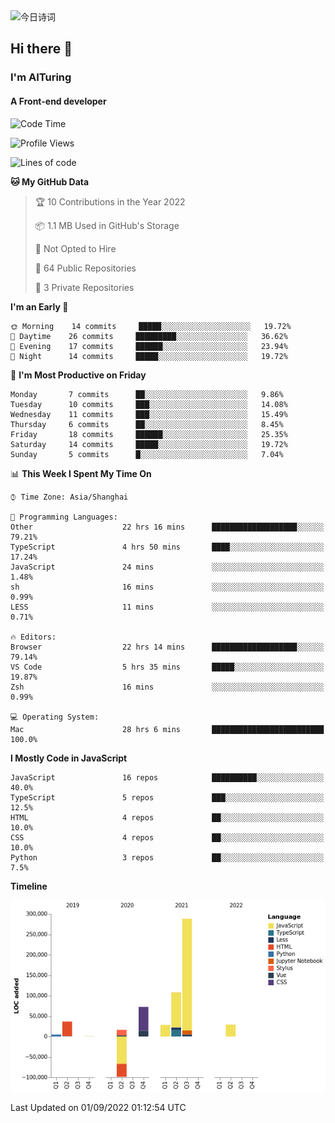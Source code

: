 <img alt="今日诗词" src="https://v2.jinrishici.com/one.svg?font-size=30&spacing=2&color=skyblue" style="max-width:100%; display: block; margin: 0 auto;">

## Hi there 👋
### I'm AITuring
#### A Front-end developer

<!-- <img src="./dhx.gif" width="400px"/> -->

<!--START_SECTION:waka-->
![Code Time](http://img.shields.io/badge/Code%20Time-3%2C748%20hrs%2010%20mins-blue)

![Profile Views](http://img.shields.io/badge/Profile%20Views-1-blue)

![Lines of code](https://img.shields.io/badge/From%20Hello%20World%20I%27ve%20Written-486%20Thousand%20lines%20of%20code-blue)

**🐱 My GitHub Data** 

> 🏆 10 Contributions in the Year 2022
 > 
> 📦 1.1 MB Used in GitHub's Storage 
 > 
> 🚫 Not Opted to Hire
 > 
> 📜 64 Public Repositories 
 > 
> 🔑 3 Private Repositories  
 > 
**I'm an Early 🐤** 

```text
🌞 Morning    14 commits     █████░░░░░░░░░░░░░░░░░░░░   19.72% 
🌆 Daytime    26 commits     █████████░░░░░░░░░░░░░░░░   36.62% 
🌃 Evening    17 commits     ██████░░░░░░░░░░░░░░░░░░░   23.94% 
🌙 Night      14 commits     █████░░░░░░░░░░░░░░░░░░░░   19.72%

```
📅 **I'm Most Productive on Friday** 

```text
Monday       7 commits      ██░░░░░░░░░░░░░░░░░░░░░░░   9.86% 
Tuesday      10 commits     ███░░░░░░░░░░░░░░░░░░░░░░   14.08% 
Wednesday    11 commits     ███░░░░░░░░░░░░░░░░░░░░░░   15.49% 
Thursday     6 commits      ██░░░░░░░░░░░░░░░░░░░░░░░   8.45% 
Friday       18 commits     ██████░░░░░░░░░░░░░░░░░░░   25.35% 
Saturday     14 commits     █████░░░░░░░░░░░░░░░░░░░░   19.72% 
Sunday       5 commits      █░░░░░░░░░░░░░░░░░░░░░░░░   7.04%

```


📊 **This Week I Spent My Time On** 

```text
⌚︎ Time Zone: Asia/Shanghai

💬 Programming Languages: 
Other                    22 hrs 16 mins      ███████████████████░░░░░░   79.21% 
TypeScript               4 hrs 50 mins       ████░░░░░░░░░░░░░░░░░░░░░   17.24% 
JavaScript               24 mins             ░░░░░░░░░░░░░░░░░░░░░░░░░   1.48% 
sh                       16 mins             ░░░░░░░░░░░░░░░░░░░░░░░░░   0.99% 
LESS                     11 mins             ░░░░░░░░░░░░░░░░░░░░░░░░░   0.71%

🔥 Editors: 
Browser                  22 hrs 14 mins      ███████████████████░░░░░░   79.14% 
VS Code                  5 hrs 35 mins       █████░░░░░░░░░░░░░░░░░░░░   19.87% 
Zsh                      16 mins             ░░░░░░░░░░░░░░░░░░░░░░░░░   0.99%

💻 Operating System: 
Mac                      28 hrs 6 mins       █████████████████████████   100.0%

```

**I Mostly Code in JavaScript** 

```text
JavaScript               16 repos            ██████████░░░░░░░░░░░░░░░   40.0% 
TypeScript               5 repos             ███░░░░░░░░░░░░░░░░░░░░░░   12.5% 
HTML                     4 repos             ██░░░░░░░░░░░░░░░░░░░░░░░   10.0% 
CSS                      4 repos             ██░░░░░░░░░░░░░░░░░░░░░░░   10.0% 
Python                   3 repos             ██░░░░░░░░░░░░░░░░░░░░░░░   7.5%

```


**Timeline**

![Chart not found](https://raw.githubusercontent.com/AITuring/AITuring/main/charts/bar_graph.png) 


 Last Updated on 01/09/2022 01:12:54 UTC
<!--END_SECTION:waka-->


